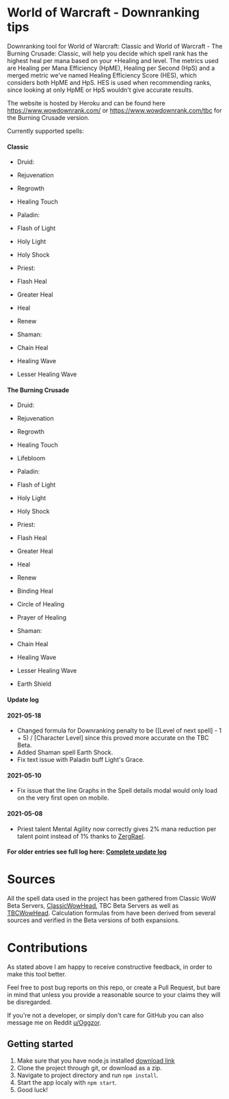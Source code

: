 # World of Warcraft - Downranking tips
Downranking tool for World of Warcraft: Classic and World of Warcraft - The Burning Crusade: Classic, will help you decide which spell rank has the highest heal per mana based on your +Healing and level. The metrics used are Healing per Mana Efficiency (HpME), Healing per Second (HpS) and a merged metric we've named Healing Efficiency Score (HES), which considers both HpME and HpS. HES is used when recommending ranks, since looking at only HpME or HpS wouldn't give accurate results.

The website is hosted by Heroku and can be found here https://www.wowdownrank.com/ or https://www.wowdownrank.com/tbc for the Burning Crusade version.

Currently supported spells:

#### Classic

* Druid:
 * Rejuvenation
 * Regrowth
 * Healing Touch

* Paladin:
 * Flash of Light
 * Holy Light
 * Holy Shock

* Priest:
 * Flash Heal
 * Greater Heal
 * Heal
 * Renew

* Shaman:
 * Chain Heal
 * Healing Wave
 * Lesser Healing Wave

#### The Burning Crusade

* Druid:
 * Rejuvenation
 * Regrowth
 * Healing Touch
 * Lifebloom

* Paladin:
 * Flash of Light
 * Holy Light
 * Holy Shock

* Priest:
 * Flash Heal
 * Greater Heal
 * Heal
 * Renew
 * Binding Heal
 * Circle of Healing
 * Prayer of Healing

* Shaman:
 * Chain Heal
 * Healing Wave
 * Lesser Healing Wave
 * Earth Shield

#### Update log

#### 2021-05-18
* Changed formula for Downranking penalty to be ([Level of next spell] - 1 + 5) / [Character Level] since this proved more accurate on the TBC Beta.
* Added Shaman spell Earth Shock. 
* Fix text issue with Paladin buff Light's Grace.

#### 2021-05-10
* Fix issue that the line Graphs in the Spell details modal would only load on the very first open on mobile.

#### 2021-05-08
* Priest talent Mental Agility now correctly gives 2% mana reduction per talent point instead of 1% thanks to [ZergRael](https://github.com/ZergRael).

#### For older entries see full log here: [Complete update log](update_log.md)

# Sources
All the spell data used in the project has been gathered from Classic WoW Beta Servers, [ClassicWowHead](https://classic.wowhead.com/), TBC Beta Servers as well as [TBCWowHead](https://tbc.wowhead.com/). Calculation formulas from have been derived from several sources and verified in the Beta versions of both expansions.

# Contributions
As stated above I am happy to receive constructive feedback, in order to make this tool better.

Feel free to post bug reports on this repo, or create a Pull Request, but bare in mind that unless you provide a reasonable source to your claims they will be disregarded.

If you're not a developer, or simply don't care for GitHub you can also message me on Reddit [u/Oggzor](https://www.reddit.com/user/Oggzor).

## Getting started
1. Make sure that you have node.js installed [download link](https://nodejs.org/en/download/)
2. Clone the project through git, or download as a zip.
3. Navigate to project directory and run ```npm install```.
4. Start the app localy with ```npm start```.
5. Good luck!


